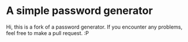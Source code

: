 # A simple password generator

Hi, this is a fork of a password generator.
If you encounter any problems, feel free to make a pull request. :P
